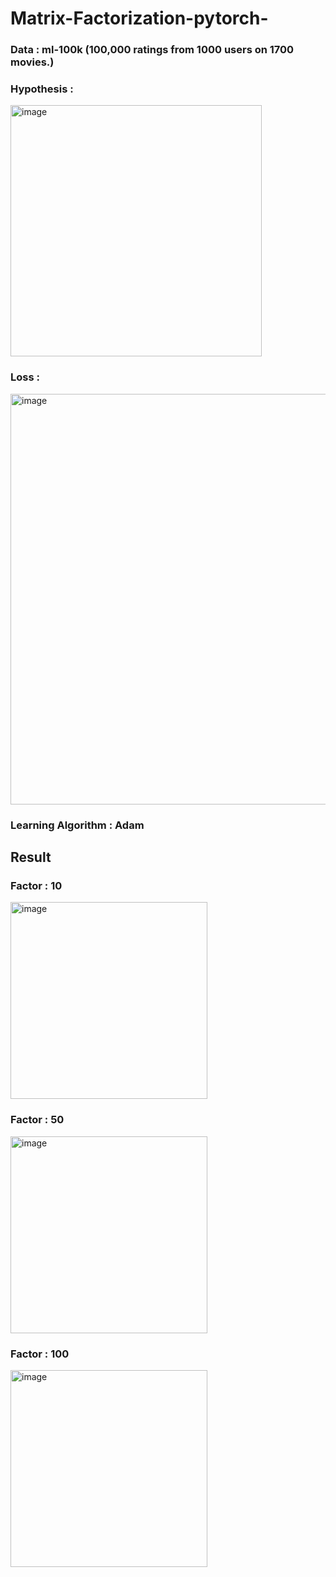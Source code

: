 # Matrix-Factorization-pytorch-

### Data : ml-100k (100,000 ratings from 1000 users on 1700 movies.)

### Hypothesis : 

<img width="402" alt="image" src="https://user-images.githubusercontent.com/42774231/218380301-d88d36ac-b3d7-4b98-bfea-2cf449386d1a.png">

### Loss : 

<img width="657" alt="image" src="https://user-images.githubusercontent.com/42774231/218380327-2d6814bd-c6c7-44f6-92ae-33097896474d.png">

### Learning Algorithm : Adam

## Result

### Factor : 10

<img width="315" alt="image" src="https://user-images.githubusercontent.com/42774231/218378309-6a74244d-a23f-4657-b611-9dcf74660d76.png">

### Factor : 50

<img width="315" alt="image" src="https://user-images.githubusercontent.com/42774231/218378399-571f8402-bc9e-4aaf-a186-0a6b8244f506.png">

### Factor : 100

<img width="315" alt="image" src="https://user-images.githubusercontent.com/42774231/218378485-bc1396bd-e102-4884-9e3f-f2926d7ec6cd.png">
